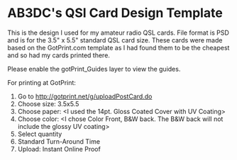 # AB3DC's QSl Card Design Template

This is the design I used for my amateur radio QSL cards. File format is PSD and is for the 3.5" x 5.5" standard QSL card size.
These cards were made based on the GotPrint.com template as I had found them to be the cheapest and so had my cards printed there.

Please enable the gotPrint_Guides layer to view the guides.

For printing at GotPrint:
1) Go to http://gotprint.net/g/uploadPostCard.do
2) Choose size: 3.5x5.5
3) Choose paper: <I used the 14pt. Gloss Coated Cover with UV Coating>
4) Choose color: <I chose Color Front, B&W back. The B&W back will not include the glossy UV coating>
4) Select quantity
5) Standard Turn-Around Time
6) Upload: Instant Online Proof
